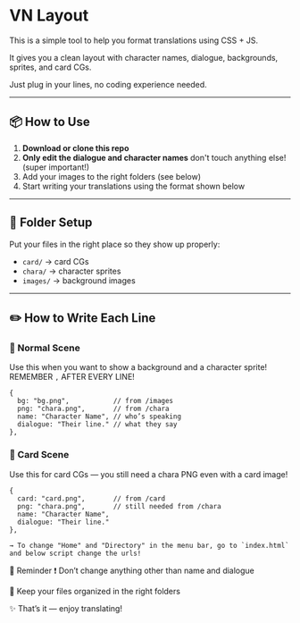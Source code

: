 # VN Layout

This is a simple tool to help you format translations using CSS + JS.  

It gives you a clean layout with character names, dialogue, backgrounds, sprites, and card CGs.

Just plug in your lines, no coding experience needed.

---

## 📦 How to Use

1. **Download or clone this repo**
2. **Only edit the dialogue and character names** don't touch anything else! (super important!)
3. Add your images to the right folders (see below)
4. Start writing your translations using the format shown below

---

## 📁 Folder Setup

Put your files in the right place so they show up properly:

- `card/` → card CGs  
- `chara/` → character sprites  
- `images/` → background images  

---

## ✏️ How to Write Each Line

### 🔹 Normal Scene

Use this when you want to show a background and a character sprite! REMEMBER `,` AFTER EVERY LINE!
```
{
  bg: "bg.png",           // from /images
  png: "chara.png",       // from /chara
  name: "Character Name", // who’s speaking
  dialogue: "Their line." // what they say
},
```

### 🔹 Card Scene

Use this for card CGs — you still need a chara PNG even with a card image!
```
{
  card: "card.png",       // from /card
  png: "chara.png",       // still needed from /chara
  name: "Character Name", 
  dialogue: "Their line."
},

→ To change "Home" and "Directory" in the menu bar, go to `index.html` and below script change the urls!
```



🔔 Reminder
❗ Don’t change anything other than name and dialogue

🧼 Keep your files organized in the right folders

✨ That’s it — enjoy translating!
